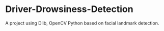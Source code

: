 # Driver-Drowsiness-Detection
A project using Dlib, OpenCV Python based on facial landmark detection.
